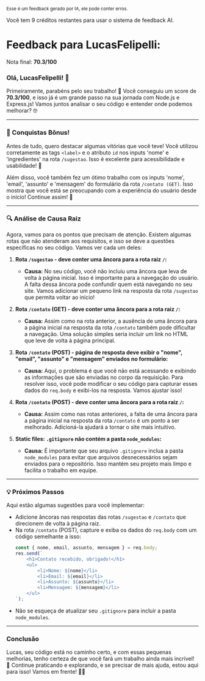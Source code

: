 <sup>Esse é um feedback gerado por IA, ele pode conter erros.</sup>

Você tem 9 créditos restantes para usar o sistema de feedback AI.

# Feedback para LucasFelipelli:

Nota final: **70.3/100**

### Olá, LucasFelipelli! 🚀

Primeiramente, parabéns pelo seu trabalho! 💪 Você conseguiu um score de **70.3/100**, e isso já é um grande passo na sua jornada com Node.js e Express.js! Vamos juntos analisar o seu código e entender onde podemos melhorar? 🤓

---

### 🎉 Conquistas Bônus!

Antes de tudo, quero destacar algumas vitórias que você teve! Você utilizou corretamente as tags `<label>` e o atributo `id` nos inputs 'nome' e 'ingredientes' na rota `/sugestao`. Isso é excelente para acessibilidade e usabilidade! 👏

Além disso, você também fez um ótimo trabalho com os inputs 'nome', 'email', 'assunto' e 'mensagem' do formulário da rota `/contato (GET)`. Isso mostra que você está se preocupando com a experiência do usuário desde o início! Continue assim! 🌟

---

### 🔍 Análise de Causa Raiz

Agora, vamos para os pontos que precisam de atenção. Existem algumas rotas que não atenderam aos requisitos, e isso se deve a questões específicas no seu código. Vamos ver cada um deles:

1. **Rota `/sugestao` - deve conter uma âncora para a rota raiz `/`:**
   - **Causa:** No seu código, você não incluiu uma âncora que leva de volta à página inicial. Isso é importante para a navegação do usuário. A falta dessa âncora pode confundir quem está navegando no seu site. Vamos adicionar um pequeno link na resposta da rota `/sugestao` que permita voltar ao início!

2. **Rota `/contato` (GET) - deve conter uma âncora para a rota raiz `/`:**
   - **Causa:** Assim como na rota anterior, a ausência de uma âncora para a página inicial na resposta da rota `/contato` também pode dificultar a navegação. Uma solução simples seria incluir um link no HTML que leve de volta à página principal.

3. **Rota `/contato` (POST) - página de resposta deve exibir o "nome", "email", "assunto" e "mensagem" enviados no formulário:**
   - **Causa:** Aqui, o problema é que você não está acessando e exibindo as informações que são enviadas no corpo da requisição. Para resolver isso, você pode modificar o seu código para capturar esses dados do `req.body` e exibi-los na resposta. Vamos ajustar isso!

4. **Rota `/contato` (POST) - deve conter uma âncora para a rota raiz `/`:**
   - **Causa:** Assim como nas rotas anteriores, a falta de uma âncora para a página inicial na resposta da rota `/contato` é um ponto a ser melhorado. Adicioná-la ajudará a tornar o site mais intuitivo.

5. **Static files: `.gitignore` não contém a pasta `node_modules`:**
   - **Causa:** É importante que seu arquivo `.gitignore` inclua a pasta `node_modules` para evitar que arquivos desnecessários sejam enviados para o repositório. Isso mantém seu projeto mais limpo e facilita o trabalho em equipe.

---

### 💡 Próximos Passos

Aqui estão algumas sugestões para você implementar:

- Adicione âncoras nas respostas das rotas `/sugestao` e `/contato` que direcionem de volta à página raiz.
- Na rota `/contato` (POST), capture e exiba os dados do `req.body` com um código semelhante a isso:
  ```javascript
  const { nome, email, assunto, mensagem } = req.body;
  res.send(`
      <h1>Contato recebido, obrigado!</h1>
      <ul>
          <li>Nome: ${nome}</li>
          <li>Email: ${email}</li>
          <li>Assunto: ${assunto}</li>
          <li>Mensagem: ${mensagem}</li>
      </ul>
  `);
  ```
- Não se esqueça de atualizar seu `.gitignore` para incluir a pasta `node_modules`.

---

### Conclusão

Lucas, seu código está no caminho certo, e com essas pequenas melhorias, tenho certeza de que você fará um trabalho ainda mais incrível! 🌈 Continue praticando e explorando, e se precisar de mais ajuda, estou aqui para isso! Vamos em frente! 🚀✨